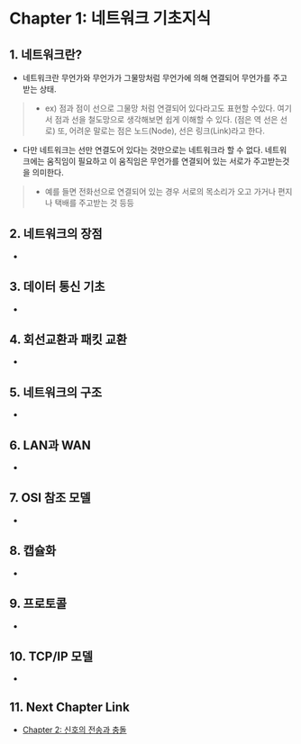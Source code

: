 #  Chapter 1: 네트워크 기초지식 #

## 1. 네트워크란?
- 네트워크란 무언가와 무언가가 그물망처럼 무언가에 의해 연결되어 무언가를 주고받는 상태.

> - ex) 점과 점이 선으로 그물망 처럼 연결되어 있다라고도 표현할 수있다. 여기서 점과 선을 철도망으로 생각해보면 쉽게 이해할 수 있다. (점은 역 선은 선로) 또, 어려운 말로는 점은 노드(Node), 선은 링크(Link)라고 한다. 

- 다만 네트워크는 선만 연결도어 있다는 것만으로는 네트워크라 할 수 없다. 네트워크에는 움직임이 필요하고 이 움직임은 무언가를 연결되어 있는 서로가 주고받는것을 의미한다.

> - 예를 들면 전화선으로 연결되어 있는 경우 서로의 목소리가 오고 가거나 편지나 택배를 주고받는 것 등등

## 2. 네트워크의 장점
- 

## 3. 데이터 통신 기초
- 

## 4. 회선교환과 패킷 교환
-

## 5. 네트워크의 구조
-  

## 6. LAN과 WAN
- 

## 7. OSI 참조 모델
- 

## 8. 캡슐화
- 

## 9. 프로토콜
- 

## 10. TCP/IP 모델
- 

## 11. Next Chapter Link
- [Chapter 2: 신호의 전송과 충돌](https://github.com/wargi/Etc/blob/master/Network/Chapter2.md)
